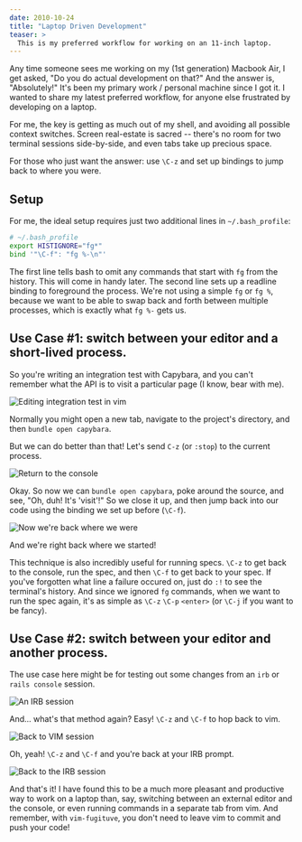```yaml
---
date: 2010-10-24
title: "Laptop Driven Development"
teaser: >
  This is my preferred workflow for working on an 11-inch laptop.
---
```


Any time someone sees me working on my (1st generation) Macbook Air, I get
asked, "Do you do actual development on that?" And the answer is, "Absolutely!"
It's been my primary work / personal machine since I got it. I wanted to share
my latest preferred workflow, for anyone else frustrated by developing on a
laptop.

For me, the key is getting as much out of my shell, and avoiding all possible
context switches. Screen real-estate is sacred -- there's no room for two
terminal sessions side-by-side, and even tabs take up precious space.

For those who just want the answer: use `\C-z` and set up bindings to jump back
to where you were.

## Setup

For me, the ideal setup requires just two additional lines in `~/.bash_profile`:

```bash
# ~/.bash_profile
export HISTIGNORE="fg*"
bind '"\C-f": "fg %-\n"'
```

The first line tells bash to omit any commands that start with `fg` from the
history. This will come in handy later. The second line sets up a readline
binding to foreground the process. We're not using a simple `fg` or `fg %`,
because we want to be able to swap back and forth between multiple processes,
which is exactly what `fg %-` gets us.

## Use Case #1: switch between your editor and a short-lived process.

So you're writing an integration test with Capybara, and you can't remember
what the API is to visit a particular page (I know, bear with me).

![Editing integration test in vim](/assets/images/laptop-driven-development/editing-in-vim.png)

Normally you might open a new tab, navigate to the project's directory, and
then `bundle open capybara`.

But we can do better than that! Let's send `C-z` (or `:stop`) to the current
process.

![Return to the console](/assets/images/laptop-driven-development/back-to-the-console.png)

Okay. So now we can `bundle open capybara`, poke around the source, and see,
"Oh, duh! It's 'visit'!" So we close it up, and then jump back into our code
using the binding we set up before (`\C-f`).

![Now we're back where we were](/assets/images/laptop-driven-development/editing-in-vim.png)

And we're right back where we started!

This technique is also incredibly useful for running specs. `\C-z` to get back
to the console, run the spec, and then `\C-f` to get back to your spec. If
you've forgotten what line a failure occured on, just do `:!` to see the terminal's
history. And since we ignored `fg` commands, when we want to run the spec
again, it's as simple as `\C-z` `\C-p` `<enter>` (or `\C-j` if you want to be
fancy).

## Use Case #2: switch between your editor and another process.

The use case here might be for testing out some changes from an `irb` or `rails
console` session.

![An IRB session](/assets/images/laptop-driven-development/irb-session.png)

And... what's that method again? Easy! `\C-z` and `\C-f` to hop back to vim.

![Back to VIM session](/assets/images/laptop-driven-development/my-app-vim-session.png)

Oh, yeah! `\C-z` and `\C-f` and you're back at your IRB prompt.

![Back to the IRB session](/assets/images/laptop-driven-development/irb-session2.png)

And that's it! I have found this to be a much more pleasant and productive way to
work on a laptop than, say, switching between an external editor and the console, or
even running commands in a separate tab from vim. And remember, with
`vim-fugituve`, you don't need to leave vim to commit and push your code!
